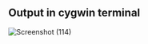 ## Output in cygwin terminal
![Screenshot (114)](https://user-images.githubusercontent.com/98948360/158001215-c76ec4bc-1056-42b2-af8d-780c3bf30c8c.png)
